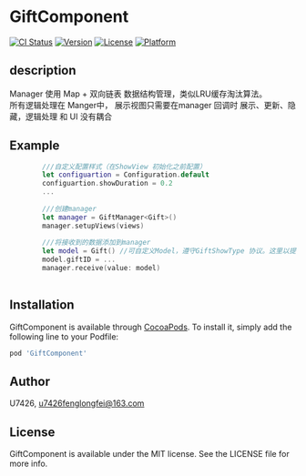# GiftComponent

[![CI Status](https://img.shields.io/travis/U7426/GiftComponent.svg?style=flat)](https://travis-ci.org/U7426/GiftComponent)
[![Version](https://img.shields.io/cocoapods/v/GiftComponent.svg?style=flat)](https://cocoapods.org/pods/GiftComponent)
[![License](https://img.shields.io/cocoapods/l/GiftComponent.svg?style=flat)](https://cocoapods.org/pods/GiftComponent)
[![Platform](https://img.shields.io/cocoapods/p/GiftComponent.svg?style=flat)](https://cocoapods.org/pods/GiftComponent)

## description
  Manager 使用 Map + 双向链表 数据结构管理，类似LRU缓存淘汰算法。  
  所有逻辑处理在 Manger中， 展示视图只需要在manager 回调时 展示、更新、隐藏，逻辑处理 和  UI 没有耦合

## Example
```swift
        ///自定义配置样式（在ShowView 初始化之前配置）
        let configuartion = Configuration.default
        configuartion.showDuration = 0.2
        ...
        
        ///创建manager
        let manager = GiftManager<Gift>()
        manager.setupViews(views)
        
        ///将接收到的数据添加到manager
        let model = Gift() //可自定义Model，遵守GiftShowType 协议。这里以提供的默认的 Gift 为例
        model.giftID = ...
        manager.receive(value: model)
        
```

## Installation

GiftComponent is available through [CocoaPods](https://cocoapods.org). To install
it, simply add the following line to your Podfile:

```ruby
pod 'GiftComponent'
```

## Author

U7426, u7426fenglongfei@163.com

## License

GiftComponent is available under the MIT license. See the LICENSE file for more info.
